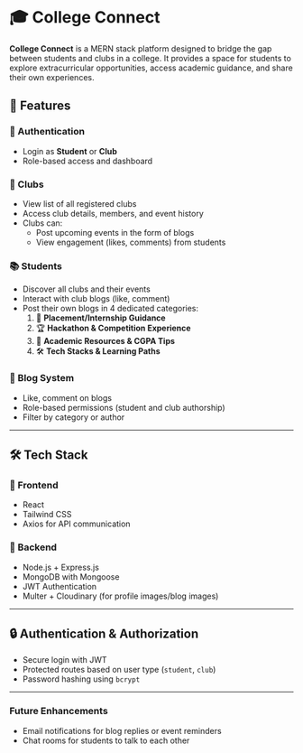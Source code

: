 # 🎓 College Connect

**College Connect** is a MERN stack platform designed to bridge the gap between students and clubs in a college. It provides a space for students to explore extracurricular opportunities, access academic guidance, and share their own experiences.

## 🚀 Features

### 👤 Authentication
- Login as **Student** or **Club**
- Role-based access and dashboard

### 🏫 Clubs
- View list of all registered clubs
- Access club details, members, and event history
- Clubs can:
  - Post upcoming events in the form of blogs
  - View engagement (likes, comments) from students

### 📚 Students
- Discover all clubs and their events
- Interact with club blogs (like, comment)
- Post their own blogs in 4 dedicated categories:
  1. 🎯 **Placement/Internship Guidance**
  2. 🏆 **Hackathon & Competition Experience**
  3. 📖 **Academic Resources & CGPA Tips**
  4. 🛠️ **Tech Stacks & Learning Paths**

### 📝 Blog System
- Like, comment on blogs
- Role-based permissions (student and club authorship)
- Filter by category or author

---

## 🛠️ Tech Stack

### 🔹 Frontend
- React
- Tailwind CSS
- Axios for API communication

### 🔹 Backend
- Node.js + Express.js
- MongoDB with Mongoose
- JWT Authentication
- Multer + Cloudinary (for profile images/blog images)

---

## 🔒 Authentication & Authorization

- Secure login with JWT
- Protected routes based on user type (`student`, `club`)
- Password hashing using `bcrypt`

---

### Future Enhancements
- Email notifications for blog replies or event reminders
- Chat rooms for students to talk to each other

